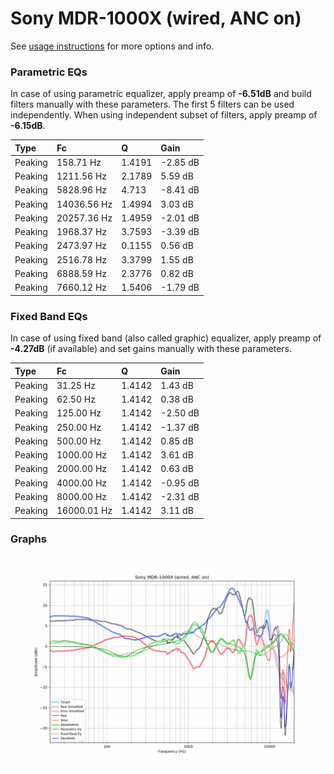 # Sony MDR-1000X (wired, ANC on)
See [usage instructions](https://github.com/jaakkopasanen/AutoEq#usage) for more options and info.

### Parametric EQs
In case of using parametric equalizer, apply preamp of **-6.51dB** and build filters manually
with these parameters. The first 5 filters can be used independently.
When using independent subset of filters, apply preamp of **-6.15dB**.

| Type    | Fc          |      Q | Gain     |
|:--------|:------------|:-------|:---------|
| Peaking | 158.71 Hz   | 1.4191 | -2.85 dB |
| Peaking | 1211.56 Hz  | 2.1789 | 5.59 dB  |
| Peaking | 5828.96 Hz  | 4.713  | -8.41 dB |
| Peaking | 14036.56 Hz | 1.4994 | 3.03 dB  |
| Peaking | 20257.36 Hz | 1.4959 | -2.01 dB |
| Peaking | 1968.37 Hz  | 3.7593 | -3.39 dB |
| Peaking | 2473.97 Hz  | 0.1155 | 0.56 dB  |
| Peaking | 2516.78 Hz  | 3.3799 | 1.55 dB  |
| Peaking | 6888.59 Hz  | 2.3776 | 0.82 dB  |
| Peaking | 7660.12 Hz  | 1.5406 | -1.79 dB |

### Fixed Band EQs
In case of using fixed band (also called graphic) equalizer, apply preamp of **-4.27dB**
(if available) and set gains manually with these parameters.

| Type    | Fc          |      Q | Gain     |
|:--------|:------------|:-------|:---------|
| Peaking | 31.25 Hz    | 1.4142 | 1.43 dB  |
| Peaking | 62.50 Hz    | 1.4142 | 0.38 dB  |
| Peaking | 125.00 Hz   | 1.4142 | -2.50 dB |
| Peaking | 250.00 Hz   | 1.4142 | -1.37 dB |
| Peaking | 500.00 Hz   | 1.4142 | 0.85 dB  |
| Peaking | 1000.00 Hz  | 1.4142 | 3.61 dB  |
| Peaking | 2000.00 Hz  | 1.4142 | 0.63 dB  |
| Peaking | 4000.00 Hz  | 1.4142 | -0.95 dB |
| Peaking | 8000.00 Hz  | 1.4142 | -2.31 dB |
| Peaking | 16000.01 Hz | 1.4142 | 3.11 dB  |

### Graphs
![](./Sony%20MDR-1000X%20(wired,%20ANC%20on).png)
